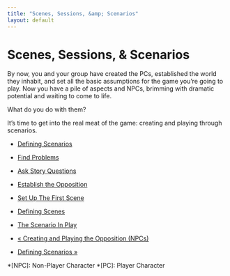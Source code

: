 ```yaml
---
title: "Scenes, Sessions, &amp; Scenarios"
layout: default
---
```


#  Scenes, Sessions, &amp; Scenarios

By now, you and your group have created the PCs, established the world they
inhabit, and set all the basic assumptions for the game you’re going to play.
Now you have a pile of aspects and NPCs, brimming with dramatic potential and
waiting to come to life.

What do you do with them?

It’s time to get into the real meat of the game: creating and playing through
scenarios.

  * [Defining Scenarios](../../fate-core/defining-scenarios)
  * [Find Problems](../../fate-core/find-problems)
  * [Ask Story Questions](../../fate-core/ask-story-questions)
  * [Establish the Opposition](../../fate-core/establish-opposition)
  * [Set Up The First Scene](../../fate-core/set-first-scene)
  * [Defining Scenes](../../fate-core/defining-scenes)
  * [The Scenario In Play](../../fate-core/defining-scenes)

  * [« Creating and Playing the Opposition (NPCs)](/fate-srd/fate-core/creating-and-playing-opposition)
  * [Defining Scenarios »](/fate-srd/fate-core/defining-scenarios)

  *[NPC]: Non-Player Character
  *[PC]: Player Character


